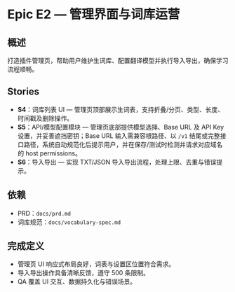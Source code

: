 # Epic E2 — 管理界面与词库运营

## 概述
打造插件管理页，帮助用户维护生词库、配置翻译模型并执行导入导出，确保学习流程顺畅。

## Stories
- **S4**：词库列表 UI — 管理页顶部展示生词表，支持折叠/分页、类型、长度、时间戳及删除操作。
- **S5**：API/模型配置模块 — 管理页底部提供模型选择、Base URL 及 API Key 设置，并妥善遮挡密钥；Base URL 输入需兼容根路径、以 `/v1` 结尾或完整接口路径，系统自动规范化后提示用户，并在保存/测试时检测并请求对应域名的 host permissions。
- **S6**：导入导出 — 实现 TXT/JSON 导入导出流程，处理上限、去重与错误提示。

## 依赖
- PRD：`docs/prd.md`
- 词库规范：`docs/vocabulary-spec.md`

## 完成定义
- 管理页 UI 响应式布局良好，词表与设置区位置符合需求。
- 导入导出操作具备清晰反馈，遵守 500 条限制。
- QA 覆盖 UI 交互、数据持久化与错误场景。
